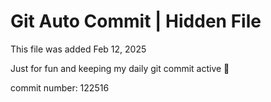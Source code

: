 # Git Auto Commit | Hidden File

This file was added Feb 12, 2025

Just for fun and keeping my daily git commit active 🤪

commit number: 122516
